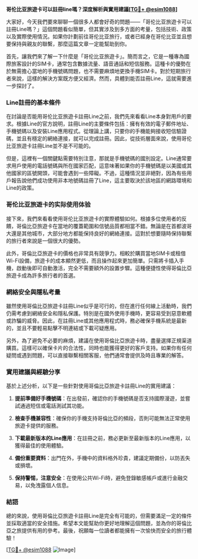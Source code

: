 **哥伦比亚旅遊卡可以註冊line嗎？深度解析與實用建議[[TG💪+ @esim1088](https://t.me/s/esim1088)]**

大家好，今天我們要來聊聊一個很多人都會好奇的問題——「哥伦比亚旅遊卡可以註冊Line嗎？」這個問題看似簡單，但其實涉及到多方面的考量，包括技術、政策以及實際使用情況。如果你計劃前往哥伦比亚旅行，或者已經身在哥伦比亚並且想要保持與親友的聯繫，那麼這篇文章一定能幫助到你。

首先，讓我們來了解一下什麼是「哥伦比亚旅遊卡」。簡而言之，它是一種專為國際旅客設計的SIM卡，通常包含數據流量、語音通話和短信服務。這種卡的優勢在於無需擔心當地的手機號碼問題，也不需要麻煩地更換手機SIM卡。對於短期旅行者來說，這樣的解決方案既方便又經濟。然而，具體到能否註冊Line，這就需要進一步探討了。

### Line註冊的基本條件

在討論是否能用哥伦比亚旅遊卡註冊Line之前，我們先來看看Line本身對用戶的要求。根據Line的官方說明，註冊Line的主要條件包括：擁有有效的電子郵件地址、手機號碼以及安裝Line應用程式。從理論上講，只要你的手機能夠接收短信驗證碼，並且有穩定的網絡連接，就可以完成註冊。因此，從技術層面來說，使用哥伦比亚旅遊卡註冊Line並不是不可能的。

但是，這裡有一個關鍵點需要特別注意，那就是手機號碼的國別設定。Line通常要求用戶使用的電話號碼與所在國家匹配，這意味著如果你的手機號碼是以美國或其他國家的區號開頭，可能會遇到一些障礙。不過，這種情況並非絕對，因為有些用戶報告說他們成功使用非本地號碼註冊了Line，這主要取決於該地區的網路環境和Line的政策。

### 哥伦比亚旅遊卡的实际使用体验

接下來，我們來看看使用哥伦比亚旅遊卡的實際體驗如何。根據多位使用者的反饋，哥倫比亞旅遊卡在當地的覆蓋範圍和信號品質都相當不錯。無論是在首都波哥大還是其他城市，大部分地方都能保持良好的網絡連接。這對於想要隨時保持聯繫的旅行者來說是一個很大的優勢。

此外，哥倫比亞旅遊卡的價格也非常具有競爭力。相較於購買當地SIM卡或租借Wi-Fi設備，旅遊卡的成本顯然更低，而且操作起來更加簡單。只需將卡插入手機，啟動後即可自動激活，完全不需要額外的設置步驟。這種便捷性使得哥倫比亞旅遊卡成為許多旅行者的首選。

### 網絡安全與隱私考量

雖然使用哥倫比亞旅遊卡註冊Line似乎是可行的，但在進行任何線上活動時，我們仍需考慮到網絡安全和隱私保護。特別是在國外使用手機時，更容易受到惡意軟體或詐騙的威脅。因此，在註冊Line或其他應用程式時，務必確保手機系統是最新的，並且不要輕易點擊不明連結或下載可疑應用。

另外，為了避免不必要的麻煩，建議在使用哥倫比亞旅遊卡時，盡量選擇正規渠道購買。這樣可以確保卡片的合法性，同時也能獲得更好的客戶支持。如果你有任何疑問或遇到問題，可以直接聯繫相關客服，他們通常會提供及時且專業的解答。

### 實用建議與經驗分享

基於上述分析，以下是一些針對使用哥倫比亞旅遊卡註冊Line的實用建議：

1. **提前準備好手機號碼**：在出發前，確認你的手機號碼是否支持國際漫遊，並嘗試通過短信或電話測試其功能。
   
2. **檢查手機兼容性**：確保你的手機支持哥倫比亞的頻段，否則可能無法正常使用旅遊卡提供的服務。

3. **下載最新版本的Line應用**：在註冊之前，務必更新至最新版本的Line應用，以獲得最佳的使用體驗。

4. **備份重要資料**：出門在外，手機中的資料格外珍貴，建議定期備份，以防丟失或損壞。

5. **保持警惕，注意安全**：在使用公共Wi-Fi時，避免登錄敏感帳戶或進行金融交易，以免洩露個人信息。

### 結語

總的來說，使用哥倫比亞旅遊卡註冊Line是完全有可能的，但需要滿足一定的條件並採取適當的安全措施。希望本文能幫助你更好地理解這個問題，並為你的哥倫比亞之旅提供有用的參考。最後，祝願每一位讀者都能擁有一次愉快而安全的旅行體驗！

[[TG💪+ @esim1088](https://t.me/s/esim1088) ![Image](https://i.postimg.cc/4NQfJmqS/Snipaste-2025-05-13-00-14-12.png)]